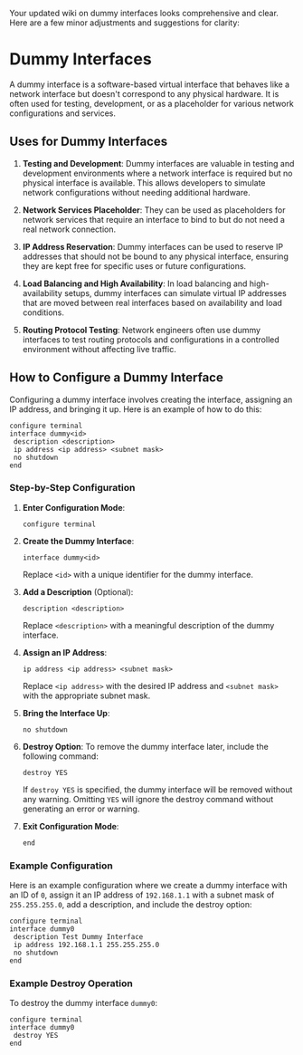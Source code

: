 Your updated wiki on dummy interfaces looks comprehensive and clear. Here are a few minor adjustments and suggestions for clarity:

# Dummy Interfaces

A dummy interface is a software-based virtual interface that behaves like a network interface but doesn't correspond to any physical hardware. It is often used for testing, development, or as a placeholder for various network configurations and services.

## Uses for Dummy Interfaces

1. **Testing and Development**: Dummy interfaces are valuable in testing and development environments where a network interface is required but no physical interface is available. This allows developers to simulate network configurations without needing additional hardware.

2. **Network Services Placeholder**: They can be used as placeholders for network services that require an interface to bind to but do not need a real network connection.

3. **IP Address Reservation**: Dummy interfaces can be used to reserve IP addresses that should not be bound to any physical interface, ensuring they are kept free for specific uses or future configurations.

4. **Load Balancing and High Availability**: In load balancing and high-availability setups, dummy interfaces can simulate virtual IP addresses that are moved between real interfaces based on availability and load conditions.

5. **Routing Protocol Testing**: Network engineers often use dummy interfaces to test routing protocols and configurations in a controlled environment without affecting live traffic.

## How to Configure a Dummy Interface

Configuring a dummy interface involves creating the interface, assigning an IP address, and bringing it up. Here is an example of how to do this:

```shell
configure terminal
interface dummy<id>
 description <description>
 ip address <ip address> <subnet mask>
 no shutdown
end
```

### Step-by-Step Configuration

1. **Enter Configuration Mode**:
   ```shell
   configure terminal
   ```

2. **Create the Dummy Interface**:
   ```shell
   interface dummy<id>
   ```
   Replace `<id>` with a unique identifier for the dummy interface.

3. **Add a Description** (Optional):
   ```shell
   description <description>
   ```
   Replace `<description>` with a meaningful description of the dummy interface.

4. **Assign an IP Address**:
   ```shell
   ip address <ip address> <subnet mask>
   ```
   Replace `<ip address>` with the desired IP address and `<subnet mask>` with the appropriate subnet mask.

5. **Bring the Interface Up**:
   ```shell
   no shutdown
   ```

6. **Destroy Option**:
   To remove the dummy interface later, include the following command:
   ```shell
   destroy YES
   ```
   If `destroy YES` is specified, the dummy interface will be removed without any warning. Omitting `YES` will ignore the destroy command without generating an error or warning.

7. **Exit Configuration Mode**:
   ```shell
   end
   ```

### Example Configuration

Here is an example configuration where we create a dummy interface with an ID of `0`, assign it an IP address of `192.168.1.1` with a subnet mask of `255.255.255.0`, add a description, and include the destroy option:

```shell
configure terminal
interface dummy0
 description Test Dummy Interface
 ip address 192.168.1.1 255.255.255.0
 no shutdown
end
```

### Example Destroy Operation

To destroy the dummy interface `dummy0`:

```shell
configure terminal
interface dummy0
 destroy YES
end
```
